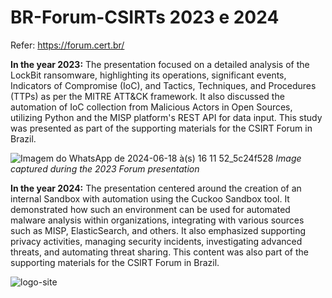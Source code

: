 # BR-Forum-CSIRTs 2023 e 2024

Refer: https://forum.cert.br/


**In the year 2023:**
The presentation focused on a detailed analysis of the LockBit ransomware, highlighting its operations, significant events, Indicators of Compromise (IoC), and Tactics, Techniques, and Procedures (TTPs) as per the MITRE ATT&CK framework. It also discussed the automation of IoC collection from Malicious Actors in Open Sources, utilizing Python and the MISP platform's REST API for data input. This study was presented as part of the supporting materials for the CSIRT Forum in Brazil.

![Imagem do WhatsApp de 2024-06-18 à(s) 16 11 52_5c24f528](https://github.com/crocodyli/BR-Forum-CSIRTs/assets/113185400/ecc7d6de-1290-4cb8-8638-dddad09febfb)
*Image captured during the 2023 Forum presentation*


**In the year 2024:**
The presentation centered around the creation of an internal Sandbox with automation using the Cuckoo Sandbox tool. It demonstrated how such an environment can be used for automated malware analysis within organizations, integrating with various sources such as MISP, ElasticSearch, and others. It also emphasized supporting privacy activities, managing security incidents, investigating advanced threats, and automating threat sharing. This content was also part of the supporting materials for the CSIRT Forum in Brazil.

![logo-site](https://github.com/crocodyli/BR-Forum-CSIRTs/assets/113185400/ee9a57ff-6036-42cb-97c2-9b244c68fe49)
